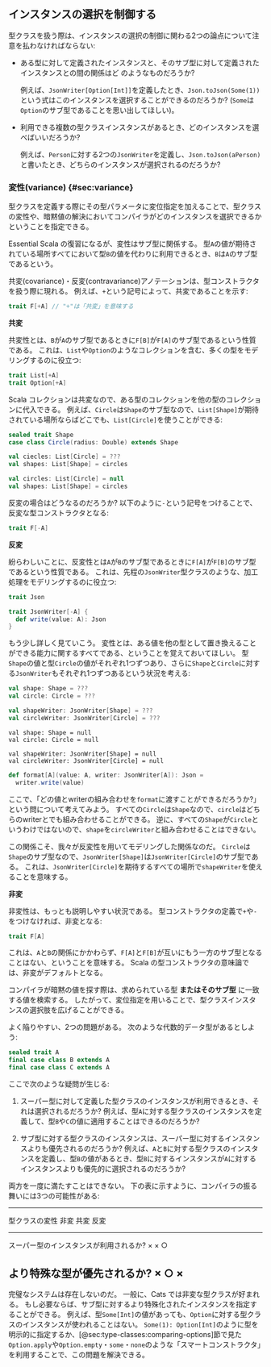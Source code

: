 ## インスタンスの選択を制御する

型クラスを扱う際は、インスタンスの選択の制御に関わる2つの論点について注意を払わなければならない:
 - ある型に対して定義されたインスタンスと、そのサブ型に対して定義されたインスタンスとの間の関係はど のようなものだろうか?

   例えば、`JsonWriter[Option[Int]]`を定義したとき、`Json.toJson(Some(1))`という式はこのインスタンスを選択することができるのだろうか?
   (`Some`は`Option`のサブ型であることを思い出してほしい)。

 - 利用できる複数の型クラスインスタンスがあるとき、どのインスタンスを選べばいいだろうか?

   例えば、`Person`に対する2つの`JsonWriter`を定義し、`Json.toJson(aPerson)`と書いたとき、どちらのインスタンスが選択されるのだろうか?

### 変性(variance) {#sec:variance}

型クラスを定義する際にその型パラメータに変位指定を加えることで、型クラスの変性や、暗黙値の解決においてコンパイラがどのインスタンスを選択できるかということを指定できる。

Essential Scala の復習になるが、変性はサブ型に関係する。
型`A`の値が期待されている場所すべてにおいて型`B`の値を代わりに利用できるとき、`B`は`A`のサブ型であるという。

共変(covariance)・反変(contravariance)アノテーションは、型コンストラクタを扱う際に現れる。
例えば、`+`という記号によって、共変であることを示す:

```scala
trait F[+A] // "+"は「共変」を意味する
```

**共変**

共変性とは、`B`が`A`のサブ型であるときに`F[B]`が`F[A]`のサブ型であるという性質である。
これは、`List`や`Option`のようなコレクションを含む、多くの型をモデリングするのに役立つ:

```scala
trait List[+A]
trait Option[+A]
```

Scala コレクションは共変なので、ある型のコレクションを他の型のコレクションに代入できる。
例えば、`Circle`は`Shape`のサブ型なので、`List[Shape]`が期待されている場所ならばどこでも、`List[Circle]`を使うことができる:

```scala
sealed trait Shape
case class Circle(radius: Double) extends Shape
```

```scala
val ciecles: List[Circle] = ???
val shapes: List[Shape] = circles
```

```scala
val circles: List[Circle] = null
val shapes: List[Shape] = circles
```

反変の場合はどうなるのだろうか?
以下のように`-`という記号をつけることで、反変な型コンストラクタとなる:

```scala
trait F[-A]
```

**反変**

紛らわしいことに、反変性とは`A`が`B`のサブ型であるときに`F[A]`が`F[B]`のサブ型であるという性質である。
これは、先程の`JsonWriter`型クラスのような、加工処理をモデリングするのに役立つ:

```scala
trait Json
```

```scala
trait JsonWriter[-A] {
  def write(value: A): Json
}
```

もう少し詳しく見ていこう。
変性とは、ある値を他の型として置き換えることができる能力に関するすべてである、ということを覚えておいてほしい。
型`Shape`の値と型`Circle`の値がそれぞれ1つずつあり、さらに`Shape`と`Circle`に対する`JsonWriter`もそれぞれ1つずつあるという状況を考える:

```scala
val shape: Shape = ???
val circle: Circle = ???

val shapeWriter: JsonWriter[Shape] = ???
val circleWriter: JsonWriter[Circle] = ???
```

```tut:book:invisible
val shape: Shape = null
val circle: Circle = null

val shapeWriter: JsonWriter[Shape] = null
val circleWriter: JsonWriter[Circle] = null
```

```scala
def format[A](value: A, writer: JsonWriter[A]): Json =
  writer.write(value)
```

ここで、「どの値とwriterの組み合わせを`format`に渡すことができるだろうか?」という問について考えてみよう。
すべての`Circle`は`Shape`なので、`circle`はどちらのwriterとでも組み合わせることができる。
逆に、すべての`Shape`が`Circle`というわけではないので、`shape`を`circleWriter`と組み合わせることはできない。

この関係こそ、我々が反変性を用いてモデリングした関係なのだ。
`Circle`は`Shape`のサブ型なので、`JsonWriter[Shape]`は`JsonWriter[Circle]`のサブ型である。
これは、`JsonWriter[Circle]`を期待するすべての場所で`shapeWriter`を使えることを意味する。

**非変**

非変性は、もっとも説明しやすい状況である。
型コンストラクタの定義で`+`や`-`をつけなければ、非変となる:

```scala
trait F[A]
```

これは、`A`と`B`の関係にかかわらず、`F[A]`と`F[B]`が互いにもう一方のサブ型となることはない、ということを意味する。
Scala の型コンストラクタの意味論では、非変がデフォルトとなる。

コンパイラが暗黙の値を探す際は、求められている型 **またはそのサブ型** に一致する値を検索する。
したがって、変位指定を用いることで、型クラスインスタンスの選択肢を広げることができる。

よく陥りやすい、2つの問題がある。
次のような代数的データ型があるとしよう:

```scala
sealed trait A
final case class B extends A
final case class C extends A
```

ここで次のような疑問が生じる:

 1. スーパー型に対して定義した型クラスのインスタンスが利用できるとき、それは選択されるだろうか?
    例えば、型`A`に対する型クラスのインスタンスを定義して、型`B`や`C`の値に適用することはできるのだろうか?

 2. サブ型に対する型クラスのインスタンスは、スーパー型に対するインスタンスよりも優先されるのだろうか?
    例えば、`A`と`B`に対する型クラスのインスタンスを定義し、型`B`の値があるとき、型`B`に対するインスタンスが`A`に対するインスタンスよりも優先的に選択されるのだろうか?

両方を一度に満たすことはできない。
下の表に示すように、コンパイラの振る舞いには3つの可能性がある:

-------------------------------------------------------------
型クラスの変性                           非変   共変   反変
---------------------------------------- ------ ------ ------
スーパー型のインスタンスが利用されるか?  ×      ×      ○

より特殊な型が優先されるか?              ×      ○     ×
-------------------------------------------------------------

完璧なシステムは存在しないのだ。
一般に、Cats では非変な型クラスが好まれる。
もし必要ならば、サブ型に対するより特殊化されたインスタンスを指定することができる。
例えば、型`Some[Int]`の値があっても、`Option`に対する型クラスのインスタンスが使われることはない。
`Some(1): Option[Int]`のように型を明示的に指定するか、[@sec:type-classes:comparing-options]節で見た`Option.apply`や`Option.empty`・`some`・`none`のような「スマートコンストラクタ」を利用することで、この問題を解決できる。

